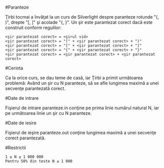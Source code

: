 #Paranteze

Ţirbi tocmai a învăţat la un curs de Silverlight despre paranteze rotunde "(, )", drepte "[, ]" şi acolade "{, }". Un şir este parantezat corect dacă este construit conform regulilor:

    <şir parantezat corect> = <şirul vid>
    <şir parantezat corect> = "(" + <şir parantezat corect> + ")"
    <şir parantezat corect> = "[" + <şir parantezat corect> + "]"
    <şir parantezat corect> = "{" + <şir parantezat corect> + "}"
    <şir parantezat corect> = <şir parantezat corect> + <şir parantezat corect>

#Cerinta

Ca la orice curs, se dau teme de casă, iar Ţirbi a primit următoarea problemă: Având un şir cu N paranteze, să se afle lungimea maximă a unei secvenţe parantezată corect.

#Date de intrare

Fişierul de intrare paranteze.in conţine pe prima linie numărul natural N, iar pe următoarea linie un şir cu N paranteze.

#Date de iesire

Fişierul de ieşire paranteze.out conţine lungimea maximă a unei secvenţe corect parantezată.

#Restrictii


    1 ≤ N ≤ 1 000 000
    Pentru 50% din teste N ≤ 1 000

